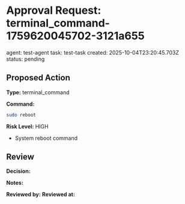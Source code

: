 # Approval Request: terminal_command-1759620045702-3121a655
agent: test-agent
task: test-task
created: 2025-10-04T23:20:45.703Z
status: pending

## Proposed Action

**Type:** terminal_command

**Command:**
```bash
sudo reboot
```

**Risk Level:** HIGH
- System reboot command

## Review

<!-- Human: Edit this section to approve or reject -->

**Decision:** <!-- APPROVED | REJECTED -->

**Notes:**
<!-- Add any notes here -->

**Reviewed by:**
**Reviewed at:**
